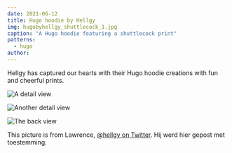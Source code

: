 ```yaml
---
date: 2021-06-12
title: Hugo hoodie by Hellgy
img: hugobyhellgy_shuttlecock_1.jpg
caption: "A Hugo hoodie featuring a shuttlecock print"
patterns:
  - hugo
author:
---
```


Hellgy has captured our hearts with their Hugo hoodie creations with fun and cheerful prints.

![A detail view](hugobyhellgy_shuttlecock_2.jpg)

![Another detail view](hugobyhellgy_shuttlecock_3.jpg)

![The back view](hugobyhellgy_shuttlecock_4.jpg)

<Note>

This picture is from Lawrence, [@hellgy on Twitter](https://twitter.com/hellgy). Hij werd hier gepost met toestemming.

</Note>
